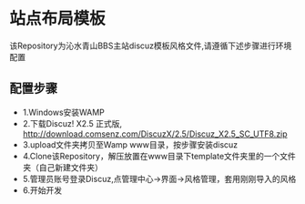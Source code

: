 # 站点布局模板
该Repository为沁水青山BBS主站discuz模板风格文件,请遵循下述步骤进行环境配置

## 配置步骤
* 1.Windows安装WAMP
* 2.下载Discuz! X2.5 正式版, http://download.comsenz.com/DiscuzX/2.5/Discuz_X2.5_SC_UTF8.zip
* 3.upload文件夹拷贝至Wamp www目录，按步骤安装discuz
* 4.Clone该Repository，解压放置在www目录下template文件夹里的一个文件夹（自己新建文件夹）
* 5.管理员账号登录Discuz,点管理中心->界面->风格管理，套用刚刚导入的风格
* 6.开始开发
